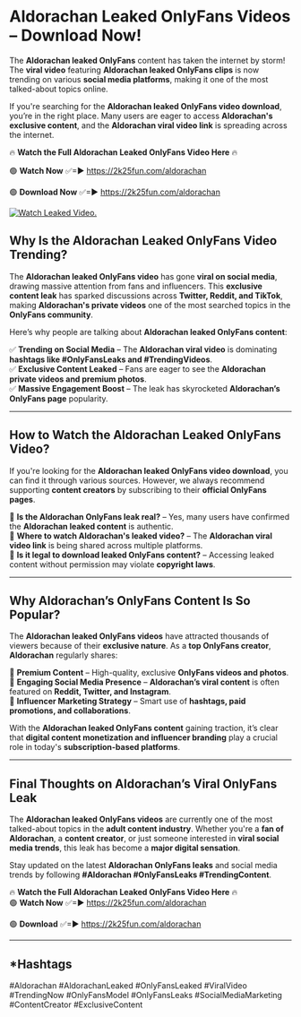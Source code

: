 # Aldorachan Leaked OnlyFans Videos – Download Now!

The **Aldorachan leaked OnlyFans** content has taken the internet by storm! The **viral video** featuring **Aldorachan leaked OnlyFans clips** is now trending on various **social media platforms**, making it one of the most talked-about topics online.  

If you're searching for the **Aldorachan leaked OnlyFans video download**, you’re in the right place. Many users are eager to access **Aldorachan's exclusive content**, and the **Aldorachan viral video link** is spreading across the internet.  

🔥 **Watch the Full Aldorachan Leaked OnlyFans Video Here** 🔥  

🟢 **Watch Now** ✅=► https://2k25fun.com/aldorachan

🟢 **Download Now** ✅=► https://2k25fun.com/aldorachan

[![Watch Leaked Video.](https://miro.medium.com/v2/resize:fit:828/format:webp/1*cilzJN44JGOrTw9NJCrNHA.gif "Watch Leaked Video")](https://2k25fun.com/aldorachan)

## **Why Is the Aldorachan Leaked OnlyFans Video Trending?**  

The **Aldorachan leaked OnlyFans video** has gone **viral on social media**, drawing massive attention from fans and influencers. This **exclusive content leak** has sparked discussions across **Twitter, Reddit, and TikTok**, making **Aldorachan's private videos** one of the most searched topics in the **OnlyFans community**.  

Here’s why people are talking about **Aldorachan leaked OnlyFans content**:  

✅ **Trending on Social Media** – The **Aldorachan viral video** is dominating **hashtags like #OnlyFansLeaks and #TrendingVideos**.  
✅ **Exclusive Content Leaked** – Fans are eager to see the **Aldorachan private videos and premium photos**.  
✅ **Massive Engagement Boost** – The leak has skyrocketed **Aldorachan’s OnlyFans page** popularity.  

---

## **How to Watch the Aldorachan Leaked OnlyFans Video?**  

If you're looking for the **Aldorachan leaked OnlyFans video download**, you can find it through various sources. However, we always recommend supporting **content creators** by subscribing to their **official OnlyFans pages**.  

🔹 **Is the Aldorachan OnlyFans leak real?** – Yes, many users have confirmed the **Aldorachan leaked content** is authentic.  
🔹 **Where to watch Aldorachan's leaked video?** – The **Aldorachan viral video link** is being shared across multiple platforms.  
🔹 **Is it legal to download leaked OnlyFans content?** – Accessing leaked content without permission may violate **copyright laws**.  

---

## **Why Aldorachan’s OnlyFans Content Is So Popular?**  

The **Aldorachan leaked OnlyFans videos** have attracted thousands of viewers because of their **exclusive nature**. As a **top OnlyFans creator**, **Aldorachan** regularly shares:  

📌 **Premium Content** – High-quality, exclusive **OnlyFans videos and photos**.  
📌 **Engaging Social Media Presence** – **Aldorachan’s viral content** is often featured on **Reddit, Twitter, and Instagram**.  
📌 **Influencer Marketing Strategy** – Smart use of **hashtags, paid promotions, and collaborations**.  

With the **Aldorachan leaked OnlyFans content** gaining traction, it’s clear that **digital content monetization and influencer branding** play a crucial role in today's **subscription-based platforms**.  

---

## **Final Thoughts on Aldorachan’s Viral OnlyFans Leak**  

The **Aldorachan leaked OnlyFans videos** are currently one of the most talked-about topics in the **adult content industry**. Whether you're a **fan of Aldorachan**, a **content creator**, or just someone interested in **viral social media trends**, this leak has become a **major digital sensation**.  

Stay updated on the latest **Aldorachan OnlyFans leaks** and social media trends by following **#Aldorachan #OnlyFansLeaks #TrendingContent**.  

🔥 **Watch the Full Aldorachan Leaked OnlyFans Video Here** 🔥  
🟢 **Watch Now** ✅=► https://2k25fun.com/aldorachan

🟢 **Download** ✅=► https://2k25fun.com/aldorachan

---

## *Hashtags
#Aldorachan #AldorachanLeaked #OnlyFansLeaked #ViralVideo #TrendingNow #OnlyFansModel #OnlyFansLeaks #SocialMediaMarketing #ContentCreator #ExclusiveContent  